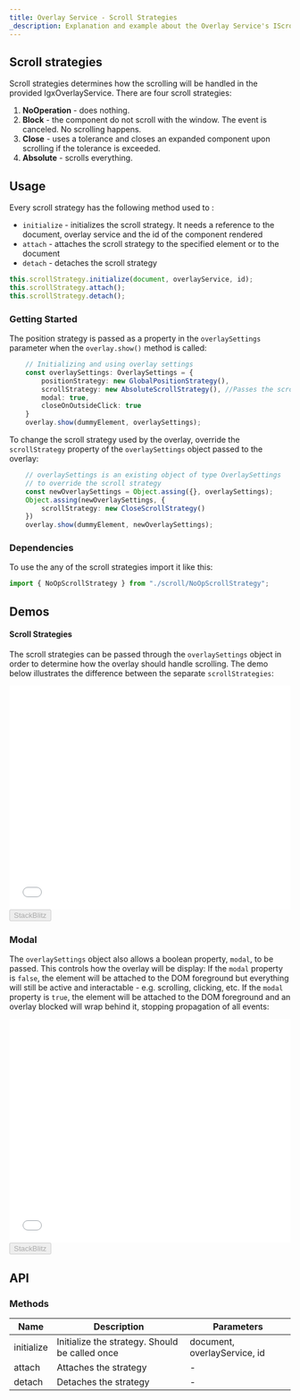 ```yaml
---
title: Overlay Service - Scroll Strategies
_description: Explanation and example about the Overlay Service's IScrollStrategy interface and the classes that implement it.
---
```


## Scroll strategies

Scroll strategies determines how the scrolling will be handled in the provided IgxOverlayService. There are four scroll strategies:
1. **NoOperation** - does nothing. 
2. **Block** - the component do not scroll with the window. The event is canceled. No scrolling happens.
3. **Close** - uses a tolerance and closes an expanded component upon scrolling if the tolerance is exceeded.
4. **Absolute** - scrolls everything.

## Usage

Every scroll strategy has the following method used to :
 - `initialize` - initializes the scroll strategy. It needs a reference to the document, overlay service and the id of the component rendered
 - `attach` - attaches the scroll strategy to the specified element or to the document
 - `detach` - detaches the scroll strategy
```typescript
this.scrollStrategy.initialize(document, overlayService, id);
this.scrollStrategy.attach();
this.scrollStrategy.detach();
```
<div class="divider--half"></div>

### Getting Started
The position strategy is passed as a property in the `overlaySettings` parameter when the `overlay.show()` method is called:
```typescript
    // Initializing and using overlay settings
    const overlaySettings: OverlaySettings = {
        positionStrategy: new GlobalPositionStrategy(),
        scrollStrategy: new AbsoluteScrollStrategy(), //Passes the scroll strategy
        modal: true,
        closeOnOutsideClick: true
    }
    overlay.show(dummyElement, overlaySettings); 
``` 
<div class="divider"></div>

To change the scroll strategy used by the overlay, override the `scrollStrategy` property of the `overlaySettings` object passed to the overlay:
```typescript
    // overlaySettings is an existing object of type OverlaySettings
    // to override the scroll strategy
    const newOverlaySettings = Object.assing({}, overlaySettings);
    Object.assing(newOverlaySettings, {
        scrollStrategy: new CloseScrollStrategy()
    })
    overlay.show(dummyElement, newOverlaySettings); 
```
<div class="divider--half"></div>

### Dependencies

To use the any of the scroll strategies import it like this:

```typescript
import { NoOpScrollStrategy } from "./scroll/NoOpScrollStrategy";
```


## Demos 
#### Scroll Strategies
The scroll strategies can be passed through the `overlaySettings` object in order to determine how the overlay should handle scrolling.
The demo below illustrates the difference between the separate `scrollStrategies`:
<div class="sample-container loading" style="height: 400px">
    <iframe id="overlay-scroll-sample-2-iframe" frameborder="0" seamless width="100%" height="100%" src="{environment:demosBaseUrl}/overlay-scroll-sample-2" onload="onSampleIframeContentLoaded(this);"></iframe>
</div>
<div>
    <button data-localize="stackblitz" disabled class="stackblitz-btn" data-iframe-id="overlay-scroll-sample-2-iframe" data-demos-base-url="{environment:demosBaseUrl}">StackBlitz</button>
</div>
<div class="divider--half"></div>

### Modal
The `overlaySettings` object also allows a boolean property, `modal`, to be passed. This controls how the overlay will be display:
If the `modal` property is `false`, the element will be attached to the DOM foreground but everything will still be active and interactable - e.g. scrolling, clicking, etc.
If the `modal` property is `true`, the element will be attached to the DOM foreground and an overlay blocked will wrap behind it, stopping propagation of all events:

<div class="sample-container loading" style="height: 400px">
    <iframe id="overlay-scroll-sample-1-iframe" frameborder="0" seamless width="100%" height="100%" src="{environment:demosBaseUrl}/overlay-scroll-sample-1" onload="onSampleIframeContentLoaded(this);"></iframe>
</div>
<div>
    <button data-localize="stackblitz" disabled class="stackblitz-btn" data-iframe-id="overlay-scroll-sample-1-iframe" data-demos-base-url="{environment:demosBaseUrl}">StackBlitz</button>
</div>
<div class="divider--half"></div>

## API

### Methods

| Name            | Description                                                                     | Parameters |
|-----------------|---------------------------------------------------------------------------------|------------|
|initialize       | Initialize the strategy. Should be called once                                  |document, overlayService, id|
|attach           | Attaches the strategy                                                           |-           |
|detach           | Detaches the strategy                                                           |-           |
